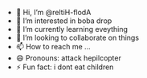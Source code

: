- 👋 Hi, I’m @reltiH-flodA
- 👀 I’m interested in boba drop
- 🌱 I’m currently learning eveything
- 💞️ I’m looking to collaborate on things
- 📫 How to reach me ...
- 😄 Pronouns: attack hepilcopter
- ⚡ Fun fact: i dont eat children

<!---
reltiH-flodA/reltiH-flodA is a ✨ special ✨ repository because its `README.md` (this file) appears on your GitHub profile.
You can click the Preview link to take a look at your changes.
--->
